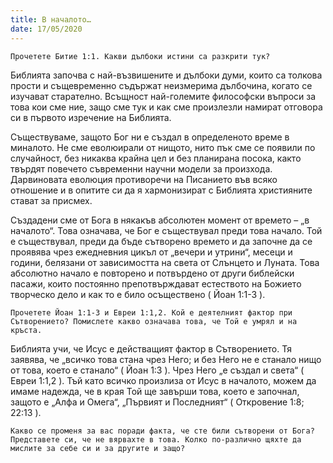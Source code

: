 ```yaml
---
title: В началото…
date: 17/05/2020
---
```


`Прочетете Битие 1:1. Какви дълбоки истини са разкрити тук?`

Библията започва с най-възвишените и дълбоки думи, които са толкова прости и същевременно съдържат неизмерима дълбочина, когато се изучават старателно. Всъщност най-големите философски въпроси за това кои сме ние, защо сме тук и как сме произлезли намират отговора си в първото изречение на Библията.

Съществуваме, защото Бог ни е създал в определеното време в миналото. Не сме еволюирали от нищото, нито пък сме се появили по случайност, без никаква крайна цел и без планирана посока, както твърдят повечето съвременни научни модели за произхода. Дарвиновата еволюция противоречи на Писанието във всяко отношение и в опитите си да я хармонизират с Библията християните стават за присмех.

Създадени сме от Бога в някакъв абсолютен момент от времето – „в началото“. Това означава, че Бог е съществувал преди това начало. Той е съществувал, преди да бъде сътворено времето и да започне да се проявява чрез ежедневния цикъл от „вечери и утрини“, месеци и години, белязани от зависимостта на света от Слънцето и Луната. Това абсолютно начало е повторено и потвърдено от други библейски пасажи, които постоянно препотвърждават естеството на Божието творческо дело и как то е било осъществено ( Йоан 1:1-3 ).

`Прочетете Йоан 1:1-3 и Евреи 1:1,2. Кой е деятелният фактор при Сътворението? Помислете какво означава това, че Той е умрял и на кръста.`

Библията учи, че Исус е действащият фактор в Сътворението. Тя заявява, че „всичко това стана чрез Него; и без Него не е станало нищо от това, което е станало“ ( Йоан 1:3 ). Чрез Него „е създал и света“ ( Евреи 1:1,2 ). Тъй като всичко произлиза от Исус в началото, можем да имаме надежда, че в края Той ще завърши това, което е започнал, защото е „Алфа и Омега“, „Първият и Последният“ ( Откровение 1:8; 22:13 ).

`Какво се променя за вас поради факта, че сте били сътворени от Бога? Представете си, че не вярвахте в това. Колко по-различно щяхте да мислите за себе си и за другите и защо?`